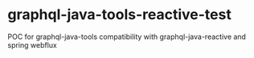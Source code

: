 # graphql-java-tools-reactive-test
POC for graphql-java-tools compatibility with graphql-java-reactive and spring webflux

